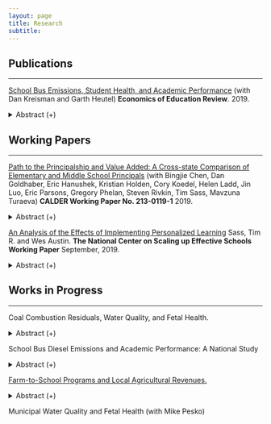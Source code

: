 ```yaml
---
layout: page
title: Research
subtitle: 
---
```


## Publications
----

[School Bus Emissions, Student Health, and Academic Performance](https://www.sciencedirect.com/science/article/abs/pii/S0272775719301530) (with Dan Kreisman and Garth Heutel) **Economics of Education Review**. 2019.

   <details><summary> Abstract (+) </summary>
   <blockquote> <p align="justify"> Diesel emissions from school buses expose children to high levels of air pollution; retrofitting bus engines can substantially reduce this exposure. Using variation from 2,656 retrofits across Georgia, we estimate effects of emissions reductions on district-level health and academic achievement. We demonstrate positive effects on respiratory health, measured by a statewide test of aerobic capacity. Placebo tests on body mass index show no impact. We also find that retrofitting districts experience significant test score gains in English and smaller gains in math. Our results suggest that engine retrofits can have meaningful and cost-effective impacts on health and cognitive functioning.<br></p> </blockquote>   
   </details>

## Working Papers
----

[Path to the Principalship and Value Added: A Cross-state Comparison of Elementary and Middle School Principals](https://caldercenter.org/publications/path-principalship-and-value-added-cross-state-comparison-elementary-and-middle-school) (with Bingjie Chen, Dan Goldhaber, Eric Hanushek, Kristian Holden, Cory Koedel, Helen Ladd, Jin Luo, Eric Parsons, Gregory Phelan, Steven Rivkin, Tim Sass, Mavzuna Turaeva) **CALDER Working Paper No. 213-0119-1** 2019. 

   <details><summary> Abstract (+) </summary>
   <blockquote>
   <p align="justify"> An increasing emphasis on principals as key to school improvement has contributed to efforts to elevate principal effectiveness that have taken various forms across the US. The primacy of the state as the focal point of educational reform elevates the value of understanding commonalities and differences among states in characteristics of principals, the distribution of principals among schools and ultimately the policies associated with more effective school leadership, particularly for disadvantaged children. This paper describes major state policies, the distribution of elementary school principals among schools along a several dimensions, and pathways to the principalship to illustrate similarities and differences among six states in the tenure and experience distributions and how these vary by student demographic characteristics and district size. Measurement of principal effectiveness and its relationship with principal characteristics and state policies would be ideal, but complications introduced by the dynamics of principal influences and confounding effects of other factors inhibit this effort. Nonetheless, school value added to achievement provides information on differences in principal effectiveness, and we report within-school variation value added across principal regimes and the associations between value added and principal characteristics. The analysis reveals many similarities and some differences among the states, some of which are related to differences in governance structures. Perhaps the most striking differences relate to the pathways to the principalship including the fraction of principals with experiences as assistant principals and teachers.
   <br></p> </blockquote>   
   </details>
   
   
[An Analysis of the Effects of Implementing Personalized Learning](https://wesaustin.github.io/files/NCSU_PASL_early_evaluation.pdf)  Sass, Tim R. and Wes Austin. **The National Center on Scaling up Effective Schools Working Paper** September, 2019. 

   <details><summary> Abstract (+) </summary>
   <blockquote>
   <p align="justify"> An increasing emphasis on principals as key to school improvement has contributed to efforts to elevate principal effectiveness that have taken various forms across the US. The primacy of the state as the focal point of educational reform elevates the value of understanding commonalities and differences among states in characteristics of principals, the distribution of principals among schools and ultimately the policies associated with more effective school leadership, particularly for disadvantaged children. This paper describes major state policies, the distribution of elementary school principals among schools along a several dimensions, and pathways to the principalship to illustrate similarities and differences among six states in the tenure and experience distributions and how these vary by student demographic characteristics and district size. Measurement of principal effectiveness and its relationship with principal characteristics and state policies would be ideal, but complications introduced by the dynamics of principal influences and confounding effects of other factors inhibit this effort. Nonetheless, school value added to achievement provides information on differences in principal effectiveness, and we report within-school variation value added across principal regimes and the associations between value added and principal characteristics. The analysis reveals many similarities and some differences among the states, some of which are related to differences in governance structures. Perhaps the most striking differences relate to the pathways to the principalship including the fraction of principals with experiences as assistant principals and teachers.
   <br></p> </blockquote>   
   </details>   

## Works in Progress
----

 Coal Combustion Residuals, Water Quality, and Fetal Health.

   <details><summary> Abstract (+) </summary>
   <blockquote>
   <p align="justify">
Coal ash accounts for one third of industrial water pollution in the United States. No previous study has investigated how this form of water pollution may impact municipal water quality. I link information on coal ash surface water discharges from the Toxic Releases Inventory to three relevant outcomes: surface water quality measurements from the National Water Inventory System, the universe of municipal water quality monitoring tests in North Carolina, and an individual birth data-set with mother identifiers and addresses linked to municipal water service zones. Identification relies on geographic variation in “downstream” status of monitoring sites and municipal water intake locations within small watershed regions. I also incorporate variation in daily water flow, temperature, and the relative quantity of coal ash released to secure causal identification. I find that coal ash releases increase specific conductance in both downstream surface waters and municipal water supplies sourced from these waters. Municipal water systems affected by coal ash tend to have higher levels of disinfection byproducts, inorganic chemicals such as lead, and acidity. The paper concludes with an estimation of the effects of coal ash water pollution on fetal health, exploiting variation in water quality across siblings that may arise from shifting water providers, family moves, and fluctuations in water quality within the same provider.
   <br></p> </blockquote>   
   </details>


School Bus Diesel Emissions and Academic Performance: A National Study 

   <details><summary> Abstract (+) </summary>
   <blockquote>
   <p align="justify"> 
Prior work shows that air pollution affects cognitive performance, and school bus diesel emissions meaningfully contribute to this exposure for school-age children. I exploit variation in the timing and location of 28,000 school bus engine retrofits or replacements across the US from 2008-2016 to test how reducing diesel emissions affects student test scores. I also incorporate satellite-based PM 2.5 measurements from the Atmospheric Composition Analysis Group to provide the first evidence that these engine retrofits significantly reduce ambient atmospheric pollution levels, suggesting potentially large spillover benefits from the retrofits separate from the student test score improvements. Finally, I ask how the cost of retrofitting these busses, approximately $233 million over 209 unique grant cycles, compares to the monetized benefits of the observed test score improvements.
   <br></p> </blockquote>   
   </details> 
   
[Farm-to-School Programs and Local Agricultural Revenues.](https://wesaustin.github.io/files/Austin_F2S_051519.pdf) 

   <details><summary> Abstract (+) </summary>
   <blockquote>
   <p align="justify"> 
School meal provision represents one of the largest food markets in the country. 31 million students eat lunch or breakfast at 100,000 schools each year, with the federal government spending $13B annually on subsidized breakfast and lunch programs. 42,000 of these schools engage in farm-to-school nutrition sourcing policies. Little is known about how much school systems source their food locally or about the average relationship between farm-to-school policy adoption and local sourcing of school food. I link 17 years of school district nutrition expenditures across the state of Georgia to a unique commodity-by-county survey of agricultural revenues to assess how much school systems source food from within their county and neighboring counties. I then incorporate four years of survey-based information on district farm-to-school policies to test how farm-to-school programs differentially impact local sourcing patterns. Identification comes from spatiotemporal variation in school district adoption of the policy, where I present results of a simple difference-in-differences regression model, spatially-lagged regression models, and a plausibly causal triple difference specification exploiting variation in expenditures associated with an unrelated nutrition policy shift. Preliminary results suggest that $8B, or 4.7% of all agricultural revenues in the state from 2001-2017, may be attributed to nutrition spending by schools. Meanwhile, roughly $800M in local revenues may be attributed specifically to farm-to-school sourcing policies over the sample period.
   <br></p> </blockquote>   
   </details> 
   
Municipal Water Quality and Fetal Health (with Mike Pesko) 
